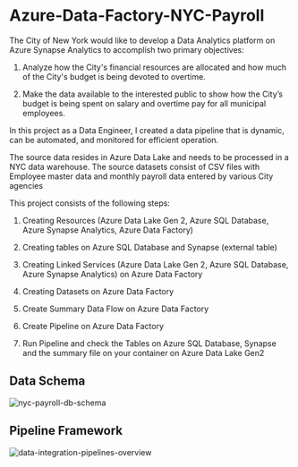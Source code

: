 # Azure-Data-Factory-NYC-Payroll

The City of New York would like to develop a Data Analytics platform on Azure Synapse Analytics to accomplish two primary objectives:

1. Analyze how the City's financial resources are allocated and how much of the City's budget is being devoted to overtime.

2. Make the data available to the interested public to show how the City’s budget is being spent on salary and overtime pay for all municipal employees.

In this project as a Data Engineer, I created a data pipeline that is dynamic, can be automated, and monitored for efficient operation.

The source data resides in Azure Data Lake and needs to be processed in a NYC data warehouse. The source datasets consist of CSV files with Employee master data and monthly payroll data entered by various City agencies

This project consists of the following steps:

1. Creating Resources (Azure Data Lake Gen 2, Azure SQL Database, Azure Synapse Analytics, Azure Data Factory)

2. Creating tables on Azure SQL Database and Synapse (external table)

3. Creating Linked Services (Azure Data Lake Gen 2, Azure SQL Database, Azure Synapse Analytics) on Azure Data Factory

4. Creating Datasets on Azure Data Factory

5. Create Summary Data Flow on Azure Data Factory

6. Create Pipeline on Azure Data Factory

7. Run Pipeline and check the Tables on Azure SQL Database, Synapse and the summary file on your container on Azure Data Lake Gen2


## Data Schema
![nyc-payroll-db-schema](https://github.com/ptoscanodebritto/Azure-Data-Factory-NYC-Payroll/assets/169722367/df97a030-069b-4582-857e-401b74f97209) 

## Pipeline Framework
![data-integration-pipelines-overview](https://github.com/ptoscanodebritto/Azure-Data-Factory-NYC-Payroll/assets/169722367/a1e8a048-0977-4784-9754-a56cf4de316c)
